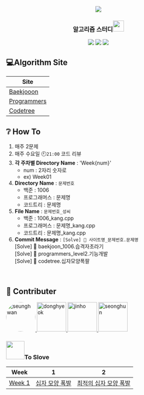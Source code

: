 <div align="center">
  <h1><img src="https://user-images.githubusercontent.com/46666296/133788774-1bba4108-db05-4d35-88ac-e355f29040a0.png"/></h1>
  <h3>알고리즘 스터디<img src="https://media.giphy.com/media/aNqEFrYVnsS52/giphy.gif?cid=ecf05e47dpsjnrwcxxt71g4kywnpvxivofh5nszjjt0dimq7&rid=giphy.gif" height="30"/></h3>
  <img src="https://img.shields.io/badge/c++-%2300599C.svg?style=for-the-badge&logo=c%2B%2B&logoColor=white"/>
  <img src="https://img.shields.io/badge/java-%23ED8B00.svg?style=for-the-badge&logo=java&logoColor=white"/>
  <img src="https://img.shields.io/badge/python-3670A0?style=for-the-badge&logo=python&logoColor=ffdd54"/>
</div>

## 💻Algorithm Site

|Site|
|---|
|[Baekjooon](https://www.acmicpc.net/)|
|[Programmers](https://programmers.co.kr/)|
|[Codetree](https://codetree.ai/)|


## ❔ How To

1. 매주 2문제
2. 매주 수요일 🕘`21:00` 코드 리뷰
3. **각 주차별 Directory Name** : 'Week{num}'
    - num : 2자리 숫자로
    - ex) Week01
4. **Directory Name** : `문제번호`
    - 백준 : 1006
    - 프로그래머스 : 문제명
    - 코드트리 : 문제명
5. **File Name** : `문제번호_성씨`  
    - 백준 : 1006_kang.cpp  
    - 프로그래머스 : 문제명_kang.cpp
    - 코드트리 : 문제명_kang.cpp
6. **Commit Message** : `[Solve] 💯 사이트명_문제번호.문제명`  
  [Solve] 💯 baekjoon_1006.습격자초라기  
  [Solve] 💯 programmers_level2.기능개발  
  [Solve] 💯 codetree.십자모양폭팔  


<br />

## 👐 Contributer

<a href = "https://github.com/kangshwan">
  <img src="https://avatars.githubusercontent.com/u/46666296?v=4" alt="seunghwan" width="80" style="border-radius:70%"  />
</a>
<a href = "https://github.com/97DongHyeokOH">
  <img src="https://avatars.githubusercontent.com/u/64296314?v=4" alt="donghyeok" width="80" style="max-width:100%" />
</a>
<a href = "https://github.com/sth4881">
  <img src="https://avatars.githubusercontent.com/u/46771903?v=4" alt="jinho" width="80" style="max-width:100%" />
</a>
<a href = "https://github.com/jsh9611">
  <img src="https://avatars.githubusercontent.com/u/57349859?v=4" alt="seonghun" width="80" style="max-width:100%" />
</a>

<h3><img src="https://media.giphy.com/media/hiNr8F4JsCcP6/giphy.gif?cid=790b7611ee0998093da6483d0ad9903c7bf70b54c55b3da1&rid=giphy.gif" height="50"/>To Slove </h3> 

|Week|1|2|
|:---:|:---:|:---:|
|[Week 1](https://github.com/HUFS-ICE-STUDY/Algorithm/blob/main/codetree/Week01/Week01.md)|[십자 모양 폭발](https://www.codetree.ai/missions/2/concepts/2/problems/cross-shape-bomb/description)|[최적의 십자 모양 폭발](https://www.codetree.ai/missions/2/concepts/2/problems/best-cross-shape-bomb/description)|
